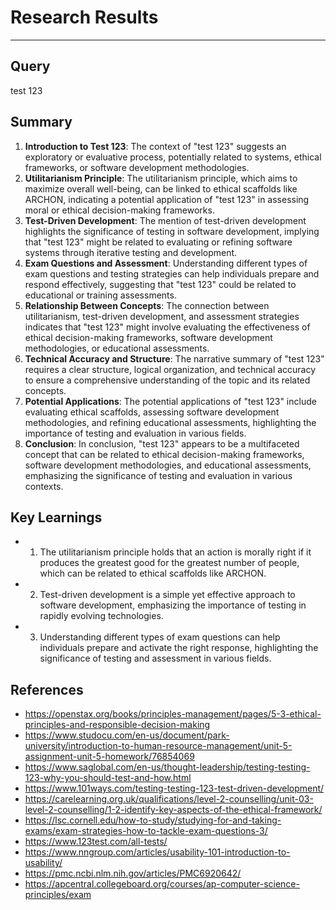 # Research Results
---
## Query

test 123

## Summary

1. **Introduction to Test 123**: The context of "test 123" suggests an exploratory or evaluative process, potentially related to systems, ethical frameworks, or software development methodologies.
2. **Utilitarianism Principle**: The utilitarianism principle, which aims to maximize overall well-being, can be linked to ethical scaffolds like ARCHON, indicating a potential application of "test 123" in assessing moral or ethical decision-making frameworks.
3. **Test-Driven Development**: The mention of test-driven development highlights the significance of testing in software development, implying that "test 123" might be related to evaluating or refining software systems through iterative testing and development.
4. **Exam Questions and Assessment**: Understanding different types of exam questions and testing strategies can help individuals prepare and respond effectively, suggesting that "test 123" could be related to educational or training assessments.
5. **Relationship Between Concepts**: The connection between utilitarianism, test-driven development, and assessment strategies indicates that "test 123" might involve evaluating the effectiveness of ethical decision-making frameworks, software development methodologies, or educational assessments.
6. **Technical Accuracy and Structure**: The narrative summary of "test 123" requires a clear structure, logical organization, and technical accuracy to ensure a comprehensive understanding of the topic and its related concepts.
7. **Potential Applications**: The potential applications of "test 123" include evaluating ethical scaffolds, assessing software development methodologies, and refining educational assessments, highlighting the importance of testing and evaluation in various fields.
8. **Conclusion**: In conclusion, "test 123" appears to be a multifaceted concept that can be related to ethical decision-making frameworks, software development methodologies, and educational assessments, emphasizing the significance of testing and evaluation in various contexts.

## Key Learnings

- 1. The utilitarianism principle holds that an action is morally right if it produces the greatest good for the greatest number of people, which can be related to ethical scaffolds like ARCHON.
- 2. Test-driven development is a simple yet effective approach to software development, emphasizing the importance of testing in rapidly evolving technologies.
- 3. Understanding different types of exam questions can help individuals prepare and activate the right response, highlighting the significance of testing and assessment in various fields.

## References

- https://openstax.org/books/principles-management/pages/5-3-ethical-principles-and-responsible-decision-making
- https://www.studocu.com/en-us/document/park-university/introduction-to-human-resource-management/unit-5-assignment-unit-5-homework/76854069
- https://www.saglobal.com/en-us/thought-leadership/testing-testing-123-why-you-should-test-and-how.html
- https://www.101ways.com/testing-testing-123-test-driven-development/
- https://carelearning.org.uk/qualifications/level-2-counselling/unit-03-level-2-counselling/1-2-identify-key-aspects-of-the-ethical-framework/
- https://lsc.cornell.edu/how-to-study/studying-for-and-taking-exams/exam-strategies-how-to-tackle-exam-questions-3/
- https://www.123test.com/all-tests/
- https://www.nngroup.com/articles/usability-101-introduction-to-usability/
- https://pmc.ncbi.nlm.nih.gov/articles/PMC6920642/
- https://apcentral.collegeboard.org/courses/ap-computer-science-principles/exam